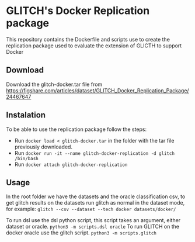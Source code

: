 # GLITCH's Docker Replication package
This repository contains the Dockerfile and scripts use to create the replication package used to
evaluate the extension of GLICTH to support Docker

## Download
Download the glitch-docker.tar file from https://figshare.com/articles/dataset/GLITCH_Docker_Replication_Package/24467647

## Instalation
To be able to use the replication package follow the steps:
- Run `docker load < glitch-docker.tar` in the folder with the tar file previously downloaded.
- Run `docker run -it --name glitch-docker-replication -d glitch /bin/bash`
- Run `docker attach glitch-docker-replication`

## Usage
 In the root folder we have the datasets and the oracle classification csv, to get glitch results on the
 datasets run glitch as normal in the dataset mode, for example:
 `glitch --csv --dataset --tech docker datasets/docker/`

 To run dsl use the dsl python script, this script takes an argument, either dataset or oracle.
 `python3 -m scripts.dsl oracle`
 To run GLITCH on the docker oracle use the glitch script. `python3 -m scripts.glitch`
